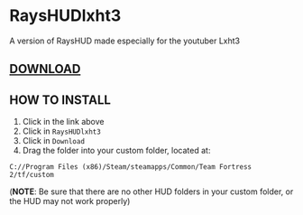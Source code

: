 # RaysHUDlxht3
A version of RaysHUD made especially for the youtuber Lxht3

## [DOWNLOAD](https://drive.google.com/open?id=1IVMXd20ybJyeGZ5zIuLLb8zI56owYRVK)

## HOW TO INSTALL

1. Click in the link above
2. Click in `RaysHUDlxht3`
3. Click in `Download`
4. Drag the folder into your custom folder, located at:

`C://Program Files (x86)/Steam/steamapps/Common/Team Fortress 2/tf/custom`

(**NOTE**: Be sure that there are no other HUD folders in your custom folder, or the HUD may not work properly)







